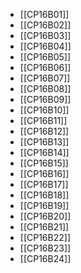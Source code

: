 - [[CP16B01]]
- [[CP16B02]]
- [[CP16B03]]
- [[CP16B04]]
- [[CP16B05]]
- [[CP16B06]]
- [[CP16B07]]
- [[CP16B08]]
- [[CP16B09]]
- [[CP16B10]]
- [[CP16B11]]
- [[CP16B12]]
- [[CP16B13]]
- [[CP16B14]]
- [[CP16B15]]
- [[CP16B16]]
- [[CP16B17]]
- [[CP16B18]]
- [[CP16B19]]
- [[CP16B20]]
- [[CP16B21]]
- [[CP16B22]]
- [[CP16B23]]
- [[CP16B24]]